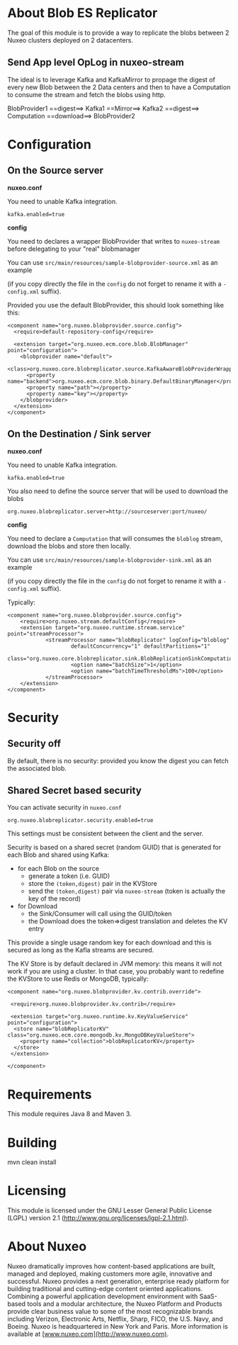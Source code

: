 # About Blob ES Replicator

The goal of this module is to provide a way to replicate the blobs between 2 Nuxeo clusters deployed on 2 datacenters.

## Send App level OpLog in nuxeo-stream

The ideal is to leverage Kafka and KafkaMirror to propage the digest of every new Blob between the 2 Data centers and then to have a Computation to consume the stream and fetch the blobs using http.


   BlobProvider1 ==digest==> Kafka1 ==Mirror==> Kafka2 ==digest==> Computation ==download==> BlobProvider2 
 
# Configuration

## On the Source server

**nuxeo.conf**

You need to unable Kafka integration.

    kafka.enabled=true

**config**

You need to declares a wrapper BlobProvider that writes to `nuxeo-stream` before delegating to your "real" blobmanager

You can use `src/main/resources/sample-blobprovider-source.xml` as an example

(if you copy directly the file in the `config` do not forget to rename it with a  `-config.xml` suffix).

Provided you use the default BlobProvider, this should look something like this:

    <component name="org.nuxeo.blobprovider.source.config">
      <require>default-repository-config</require>

      <extension target="org.nuxeo.ecm.core.blob.BlobManager" point="configuration">
        <blobprovider name="default">
          <class>org.nuxeo.core.blobreplicator.source.KafkaAwareBlobProviderWrapper</class>
          <property name="backend">org.nuxeo.ecm.core.blob.binary.DefaultBinaryManager</property>
          <property name="path"></property>
          <property name="key"></property>
        </blobprovider>
      </extension>
    </component>


## On the Destination / Sink server

**nuxeo.conf**

You need to unable Kafka integration.

    kafka.enabled=true

You also need to define the source server that will be used to download the blobs

    org.nuxeo.blobreplicator.server=http://sourceserver:port/nuxeo/

**config**

You need to declare a `Computation` that will consumes the `bloblog` stream, download the blobs and store then locally.

You can use `src/main/resources/sample-blobprovider-sink.xml` as an example

(if you copy directly the file in the `config` do not forget to rename it with a  `-config.xml` suffix).

Typically:

    <component name="org.nuxeo.blobprovider.source.config">     
        <require>org.nuxeo.stream.defaultConfig</require>      
        <extension target="org.nuxeo.runtime.stream.service" point="streamProcessor">
                <streamProcessor name="blobReplicator" logConfig="bloblog"
                        defaultConcurrency="1" defaultPartitions="1"
                        class="org.nuxeo.core.blobreplicator.sink.BlobReplicationSinkComputation">
                        <option name="batchSize">1</option>
                        <option name="batchTimeThresholdMs">100</option>
                </streamProcessor>
        </extension>
    </component>

# Security

## Security off

By default, there is no security: provided you know the digest you can fetch the associated blob.

## Shared Secret based security

You can activate security in `nuxeo.conf`

    org.nuxeo.blobreplicator.security.enabled=true

This settings must be consistent between the client and the server.

Security is based on a shared secret (random GUID) that is generated for each Blob and shared using Kafka:

 - for each Blob on the source
 	- generate a token (i.e. GUID)
 	- store the `(token,digest)` pair in the KVStore
 	- send the `(token,digest)` pair  via `nuxeo-stream` (token is actually the key of the record)
 - for Download
 	- the Sink/Consumer will call using the GUID/token
 	- the Download does the token=>digest translation and deletes the KV entry 	

This provide a single usage random key for each download and this is secured as long as the Kafla streams are secured.

The KV Store is by default declared in JVM memory: this means it will not work if you are using a cluster.
In that case, you probably want to redefine the KVStore to use Redis or MongoDB, typically:

    <component name="org.nuxeo.blobprovider.kv.contrib.override">
     
     <require>org.nuxeo.blobprovider.kv.contrib</require>
     
     <extension target="org.nuxeo.runtime.kv.KeyValueService" point="configuration">
      <store name="blobReplicatorKV" class="org.nuxeo.ecm.core.mongodb.kv.MongoDBKeyValueStore">
        <property name="collection">blobReplicatorKV</property>
      </store>
     </extension>
     
    </component>
  

# Requirements

This module requires Java 8 and Maven 3.

# Building
 
   mvn clean install

# Licensing
 
This module is licensed under the GNU Lesser General Public License (LGPL) version 2.1 (http://www.gnu.org/licenses/lgpl-2.1.html).
 
# About Nuxeo
 
Nuxeo dramatically improves how content-based applications are built, managed and deployed, making customers more agile, innovative and successful. Nuxeo provides a next generation, enterprise ready platform for building traditional and cutting-edge content oriented applications. Combining a powerful application development environment with
SaaS-based tools and a modular architecture, the Nuxeo Platform and Products provide clear business value to some of the most recognizable brands including Verizon, Electronic Arts, Netflix, Sharp, FICO, the U.S. Navy, and Boeing. Nuxeo is headquartered in New York and Paris.
More information is available at [www.nuxeo.com](http://www.nuxeo.com).